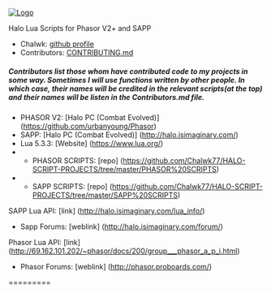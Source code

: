 [![Logo](http://i.imgur.com/0ouykdp.png)](https://github.com/Chalwk77)

Halo Lua Scripts for Phasor V2+ and SAPP


* Chalwk: [github profile](https://github.com/Chalwk77)
* Contributors: [CONTRIBUTING.md](https://github.com/Chalwk77/Halo-Scripts-Phasor-V2-/blob/master/CONTRIBUTING.md)
##### Contributors list those whom have contributed code to my projects in some way. Sometimes I will use functions written by other people. In which case, their names will be credited in the relevant scripts(at the top) and their names will be listen in the Contributors.md file.

* PHASOR V2: [Halo PC (Combat Evolved)] (https://github.com/urbanyoung/Phasor)
* SAPP: [Halo PC (Combat Evolved)] (http://halo.isimaginary.com/)
* Lua 5.3.3: [Website] (https://www.lua.org/)
* * PHASOR SCRIPTS: [repo] (https://github.com/Chalwk77/HALO-SCRIPT-PROJECTS/tree/master/PHASOR%20SCRIPTS)
* * SAPP SCRIPTS: [repo] (https://github.com/Chalwk77/HALO-SCRIPT-PROJECTS/tree/master/SAPP%20SCRIPTS)

SAPP Lua API: [link] (http://halo.isimaginary.com/lua_info/)
* Sapp Forums: [weblink] (http://halo.isimaginary.com/forum/)

Phasor Lua API: [link] (http://69.162.101.202/~phasor/docs/200/group___phasor_a_p_i.html)
* Phasor Forums: [weblink] (http://phasor.proboards.com/)

=========
